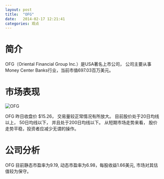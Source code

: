 ```yaml
---
layout: post
title:  "OFG"
date:   2014-02-17 12:21:41
categories: 观点
---
```


# 简介
OFG（Oriental Financial Group Inc.）是USA著名上市公司，
公司主要从事Money Center Banks行业，当前市值697.03百万美元。

# 市场表现

![OFG](http://finviz.com/chart.ashx?t=OFG&ty=c&ta=1&p=d&s=l)

OFG 昨日收盘价 $15.26，
交易量较正常情况有所放大。
目前股价处于20日均线以上，
50日均线以下，
并且处于200日均线以下。
从短期市场走势来看，
股价走势平稳，投资者应减少无谓的操作。

# 公司分析
OFG 目前静态市盈率为9.19, 动态市盈率为6.98，每股收益1.66美元,
市场对其估值较为保守。
